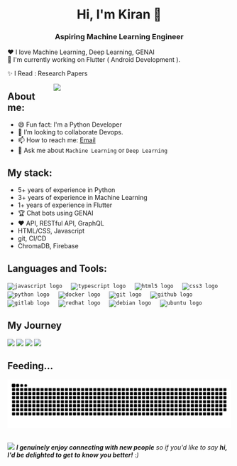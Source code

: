 <!--
**taozhi8833998/taozhi8833998** is a ✨ _special_ ✨ repository because its `README.md` (this file) appears on your GitHub profile.

Here are some ideas to get you started:

- 🔭 I’m currently working on ...
- 🌱 I’m currently learning ...
- 👯 I’m looking to collaborate on ...
- 🤔 I’m looking for help with ...
- 💬 Ask me about ...
- 📫 How to reach me: ...
- 😄 Pronouns: ...
- ⚡ Fun fact: ...
-->

<h1 align="center">Hi, I'm Kiran 👋 </h1>
<h3 align="center">Aspiring Machine Learning Engineer</h3>

❤️ I love Machine Learning, Deep Learning, GENAI<br>
🤔 I'm currently working on Flutter ( Android Development ).

✨ I Read : Research Papers 


<img align="right" src="https://i.giphy.com/media/v1.Y2lkPTc5MGI3NjExMzZqdHN2MGw1aXFzNjc3aXQ3b2kwOWF6YmthaTEwOWZ3a24zYjlpeCZlcD12MV9pbnRlcm5hbF9naWZfYnlfaWQmY3Q9Zw/c8P0srXm9BNug/giphy.gif" width="400" style="top=50px">

## About me:
- 😄 Fun fact: I'm a Python Developer
- 🔭 I’m looking to collaborate Devops.
- 📫 How to reach me: [Email](rkirankumarreddy599@gmail.com)
- 💬 Ask me about `Machine Learning` or `Deep Learning`


## My stack:
- 5+ years of experience in Python
- 3+ years of experience in Machine Learning
- 1+ years of experience in Flutter
- 🏆 Chat bots using GENAI
- ❤️ API, RESTful API, GraphQL
- HTML/CSS, Javascript
- git, CI/CD
- ChromaDB, Firebase

## Languages and Tools:
<div align="left">
 <code><img src="https://cdn.jsdelivr.net/gh/devicons/devicon/icons/javascript/javascript-original.svg" height="30" alt="javascript logo"  /></code>
  <img width="12" />
  <code><img src="https://www.vectorlogo.zone/logos/flutterio/flutterio-icon.svg" height="30" alt="typescript logo"  /></code>
  <img width="12" />
  <code><img src="https://cdn.jsdelivr.net/gh/devicons/devicon/icons/html5/html5-original.svg" height="30" alt="html5 logo"  /></code>
  <img width="12" />
  <code><img src="https://cdn.jsdelivr.net/gh/devicons/devicon/icons/css3/css3-original.svg" height="30" alt="css3 logo"  /></code>
  <img width="12" />
  <code><img src="https://cdn.jsdelivr.net/gh/devicons/devicon/icons/python/python-original.svg" height="30" alt="python logo"  /></code>
  <img width="12" />
  <code><img src="https://cdn.jsdelivr.net/gh/devicons/devicon/icons/docker/docker-original.svg" height="30" alt="docker logo"  /></code>
  <img width="12" />
  <code><img src="https://cdn.jsdelivr.net/gh/devicons/devicon/icons/git/git-original.svg" height="30" alt="git logo"  /></code>
  <img width="12" />
  <code><img src="https://skillicons.dev/icons?i=github" height="30" alt="github logo"  /></code>
  <img width="12" />
  <code><img src="https://www.vectorlogo.zone/logos/getpostman/getpostman-ar21.svg" height="30" alt="gitlab logo"  /></code>
  <img width="12" />
  <code><img src="https://cdn.jsdelivr.net/gh/devicons/devicon/icons/redhat/redhat-original.svg" height="30" alt="redhat logo"  /></code>
  <img width="12" />
  <code><img src="https://cdn.jsdelivr.net/gh/devicons/devicon/icons/debian/debian-original.svg" height="30" alt="debian logo"  /></code>
  <!--   <img width="12" /> -->
  <!-- <code><img src="https://img.shields.io/badge/Socket.io-010101?logo=socketdotio&logoColor=white&style=for-the-badge" height="30" alt="socketio logo"  /></code> -->
  <img width="12" />
  <code><img src="https://cdn.simpleicons.org/ubuntu/E95420" height="30" alt="ubuntu logo"  /></code>
  <img width="12" />
</div>


## My Journey
<div>
  <img width="440px" src="https://github-readme-stats.vercel.app/api?username=RKiranKumarReddy010&show_icons=true&theme=onedark">
  <img width="385px" src="https://github-readme-stats.anuraghazra1.vercel.app/api/top-langs/?username=RKiranKumarReddy010&layout=compact&theme=onedark" />
  <img width="440px" src="https://github-readme-activity-graph.vercel.app/graph?username=RKiranKumarReddy010&theme=github">
  <img width="385px" src="https://github-readme-streak-stats.herokuapp.com/?user=RKiranKumarReddy010&theme=onedark" />
</div>

## Feeding...
<picture>
  <source
    media="(prefers-color-scheme: dark)"
    srcset="https://raw.githubusercontent.com/platane/snk/output/github-contribution-grid-snake-dark.svg"
  />
  <source
    media="(prefers-color-scheme: light)"
    srcset="https://raw.githubusercontent.com/platane/snk/output/github-contribution-grid-snake.svg"
  />
  <img
    alt="github contribution grid snake animation"
    src="https://raw.githubusercontent.com/platane/snk/output/github-contribution-grid-snake.svg"
  />
</picture>

##
<img src="https://media.giphy.com/media/LnQjpWaON8nhr21vNW/giphy.gif" width="60"> <em><b>I genuinely enjoy connecting with new people</b> so if you'd like to say <b>hi, I'd be delighted to get to know you better!</b> :)</em>
